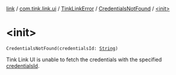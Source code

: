 [link](../../../index.md) / [com.tink.link.ui](../../index.md) / [TinkLinkError](../index.md) / [CredentialsNotFound](index.md) / [&lt;init&gt;](./-init-.md)

# &lt;init&gt;

`CredentialsNotFound(credentialsId: `[`String`](https://kotlinlang.org/api/latest/jvm/stdlib/kotlin/-string/index.html)`)`

Tink Link UI is unable to fetch the credentials with the specified [credentialsId](credentials-id.md).


